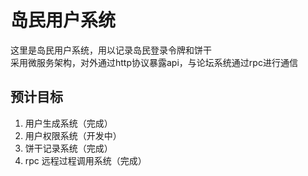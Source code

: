 # 岛民用户系统
这里是岛民用户系统，用以记录岛民登录令牌和饼干  
采用微服务架构，对外通过http协议暴露api，与论坛系统通过rpc进行通信  
## 预计目标
1. 用户生成系统（完成）
2. 用户权限系统（开发中）
3. 饼干记录系统（完成）
4. rpc 远程过程调用系统（完成）